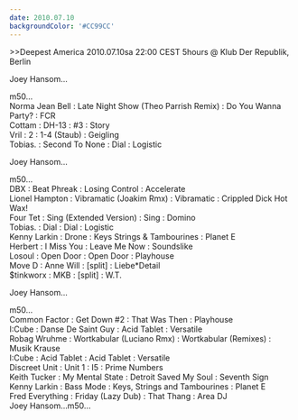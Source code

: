 ```yaml
---
date: 2010.07.10
backgroundColor: '#CC99CC'
---
```


\>>Deepest America 2010.07.10sa 22:00 CEST 5hours @ Klub Der Republik, Berlin  

Joey Hansom...  


m50...  
Norma Jean Bell : Late Night Show (Theo Parrish Remix) : Do You Wanna Party? : FCR  
Cottam : DH-13 : #3 : Story  
Vril : 2 : 1-4 (Staub) : Geigling  
Tobias. : Second To None : Dial : Logistic  

Joey Hansom...  


m50...  
DBX : Beat Phreak : Losing Control : Accelerate  
Lionel Hampton : Vibramatic (Joakim Rmx) : Vibramatic : Crippled Dick Hot Wax!  
Four Tet : Sing (Extended Version) : Sing : Domino  
Tobias. : Dial : Dial : Logistic  
Kenny Larkin : Drone : Keys Strings & Tambourines : Planet E  
Herbert : I Miss You : Leave Me Now : Soundslike  
Losoul : Open Door : Open Door : Playhouse  
Move D : Anne Will : \[split\] : Liebe\*Detail  
$tinkworx : MKB : \[split\] : W.T.  

Joey Hansom...  


m50...  
Common Factor : Get Down #2 : That Was Then : Playhouse  
I:Cube : Danse De Saint Guy : Acid Tablet : Versatile  
Robag Wruhme : Wortkabular (Luciano Rmx) : Wortkabular (Remixes) : Musik Krause  
I:Cube : Acid Tablet : Acid Tablet : Versatile  
Discreet Unit : Unit 1 : I5 : Prime Numbers  
Keith Tucker : My Mental State : Detroit Saved My Soul : Seventh Sign  
Kenny Larkin : Bass Mode : Keys, Strings and Tambourines : Planet E  
Fred Everything : Friday (Lazy Dub) : That Thang : Area DJ  
Joey Hansom...m50...